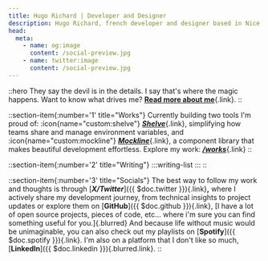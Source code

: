 ```yaml
---
title: Hugo Richard | Developer and Designer
description: Hugo Richard, french developer and designer based in Nice.
head:
  meta:
    - name: og:image
      content: /social-preview.jpg
    - name: twitter:image
      content: /social-preview.jpg
---
```


::hero
They say the devil is in the details. I say that's where the magic happens. Want to know what drives me? [**Read more about me**](/about){.link}.
::

::section-item{:number='1' title="Works"}
Currently building two tools I'm proud of: :icon{name="custom:shelve"} [_**Shelve**_](https://shelve.cloud){.link}, simplifying how teams share and manage environment variables, and :icon{name="custom:mockline"} [_**Mockline**_](https://mockline.dev){.link}, a component library that makes beautiful development effortless. Explore my work: [_**/works**_](/works){.link}
::

::section-item{:number='2' title="Writing"}
  :::writing-list
  :::
::

::section-item{:number='3' title="Socials"}
The best way to follow my work and thoughts is through [_**X/Twitter**_]({{ $doc.twitter }}){.link}**,** where I actively share my development journey, from technical insights to project updates or explore them on [**GitHub**]({{ $doc.github }}){.link}, [I have a lot of open source projects, pieces of code, etc... where i'm sure you can find something useful for you.]{.blurred} And because life without music would be unimaginable, you can also check out my playlists on [**Spotify**]({{ $doc.spotify }}){.link}. I'm also on a platform that I don't like so much, [**LinkedIn**]({{ $doc.linkedin }}){.blurred.link}.
::

